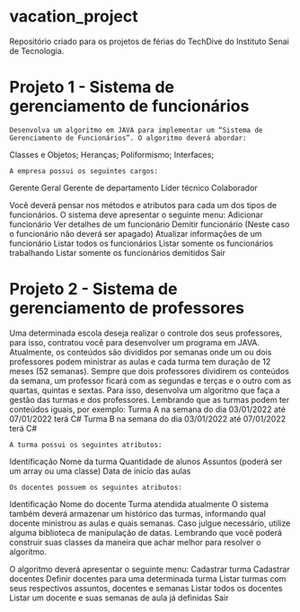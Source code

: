 # vacation_project
Repositório criado para os projetos de férias do TechDive do Instituto Senai de Tecnologia.

# Projeto 1 - Sistema de gerenciamento de funcionários
	Desenvolva um algoritmo em JAVA para implementar um “Sistema de Gerenciamento de Funcionários”. O algoritmo deverá abordar: 
Classes e Objetos;
Heranças;
Poliformismo;
Interfaces;

	A empresa possui os seguintes cargos:
Gerente Geral
Gerente de departamento
Líder técnico
Colaborador

Você deverá pensar nos métodos e atributos para cada um dos tipos de funcionários. O sistema deve apresentar o seguinte menu:
Adicionar funcionário
Ver detalhes de um funcionário
Demitir funcionário (Neste caso o funcionário não deverá ser apagado)
Atualizar informações de um funcionário
Listar todos os funcionários
Listar somente os funcionários trabalhando
Listar somente os funcionários demitidos
Sair

# Projeto 2 - Sistema de gerenciamento de professores
  Uma determinada escola deseja realizar o controle dos seus professores, para isso, contratou você para desenvolver um programa em JAVA. Atualmente, os conteúdos são divididos por semanas onde um ou dois professores podem ministrar as aulas e cada turma tem duração de 12 meses (52 semanas). Sempre que dois professores dividirem os conteúdos da semana, um professor ficará com as segundas e terças e o outro com as quartas, quintas e sextas.
Para isso, desenvolva um algoritmo que faça a gestão das turmas e dos professores. Lembrando que as turmas podem ter conteúdos iguais, por exemplo:
Turma A na semana do dia 03/01/2022 até 07/01/2022 terá C#
Turma B na semana do dia 03/01/2022 até 07/01/2022 terá C#

	A turma possui os seguintes atributos:
Identificação
Nome da turma
Quantidade de alunos
Assuntos (poderá ser um array ou uma classe)
Data de início das aulas

	Os docentes possuem os seguintes atributos:
Identificação
Nome do docente
Turma atendida atualmente
	O sistema também deverá armazenar um histórico das turmas, informando qual docente ministrou as aulas e quais semanas. Caso julgue necessário, utilize alguma biblioteca de manipulação de datas. Lembrando que você poderá construir suas classes da maneira que achar melhor para resolver o algoritmo.
	
  O algoritmo deverá apresentar o seguinte menu:
Cadastrar turma 
Cadastrar docentes
Definir docentes para uma determinada turma
Listar turmas com seus respectivos assuntos, docentes e semanas
Listar todos os docentes
Listar um docente e suas semanas de aula já definidas
Sair
